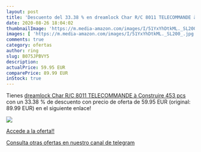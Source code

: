 ```yaml
---
layout: post
title: 'Descuento del 33.38 % en dreamlock Char R/C 8011 TELECOMMANDE à C'
date: 2020-08-26 18:04:02
thumbnailImage: 'https://m.media-amazon.com/images/I/51YxYhDtkML._SL200_.jpg'
images: [ 'https://m.media-amazon.com/images/I/51YxYhDtkML._SL200_.jpg' ]
comments: true
category: ofertas
author: ring
slug: B075JPBVY5
description:
actualPrice: 59.95 EUR
comparePrice: 89.99 EUR
inStock: true
---
```


Tienes [dreamlock Char R/C 8011 TELECOMMANDE à Construire 453 pcs](https://www.amazon.com/dp/B075JPBVY5/?tag=redken08-20) con un 33.38 % de descuento con precio de oferta de 59.95 EUR (original: 89.99 EUR) en el siguiente enlace!

[![](https://m.media-amazon.com/images/I/51YxYhDtkML._SL200_.jpg)](https://www.amazon.com/dp/B075JPBVY5/?tag=redken08-20)

[Accede a la oferta!!](https://www.amazon.com/dp/B075JPBVY5/?tag=redken08-20)

[Consulta otras ofertas en nuestro canal de telegram](https://t.me/s/ofertas25)
